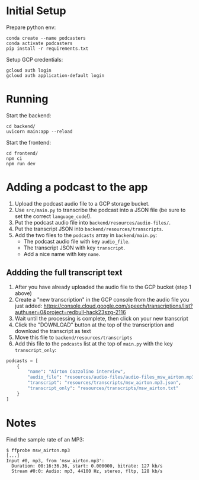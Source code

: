 # Initial Setup

Prepare python env:
```
conda create --name podcasters
conda activate podcasters
pip install -r requirements.txt
```

Setup GCP credentials:
```
gcloud auth login
gcloud auth application-default login
```

# Running

Start the backend:
```
cd backend/
uvicorn main:app --reload
```

Start the frontend:
```
cd frontend/
npm ci
npm run dev
```

# Adding a podcast to the app

1. Upload the podcast audio file to a GCP storage bucket.
2. Use `src/main.py` to transcribe the podcast into a JSON file (be sure to set the correct `language_code`!).
3. Put the podcast audio file into `backend/resources/audio-files/`.
4. Put the transcript JSON into `backend/resources/transcripts`.
5. Add the two files to the `podcasts` array in `backend/main.py`:
    - The podcast audio file with key `audio_file`.
    - The transcript JSON with key `transcript`.
    - Add a nice name with key `name`.

## Addding the full transcript text
1. After you have already uploaded the audio file to the GCP bucket (step 1 above)
2. Create a "new transcription" in the GCP console from the audio file you just added: https://console.cloud.google.com/speech/transcriptions/list?authuser=0&project=redbull-hack23szg-2116
3. Wait until the processing is complete, then click on your new transcript
4. Click the "DOWNLOAD" button at the top of the transcription and download the transcript as text
5. Move this file to `backend/resources/transcripts`
6. Add this file to the `podcasts` list at the top of `main.py` with the key `transcript_only`:
```python
podcasts = [
    {
        "name": "Airton Cozzolino interview",
        "audio_file": "resources/audio-files/audio-files_msw_airton.mp3",
        "transcript": "resources/transcripts/msw_airton.mp3.json",
        "transcript_only": "resources/transcripts/msw_airton.txt"
    }
]
```

# Notes

Find the sample rate of an MP3:

```
$ ffprobe msw_airton.mp3 
[...]
Input #0, mp3, from 'msw_airton.mp3':
  Duration: 00:16:36.36, start: 0.000000, bitrate: 127 kb/s
  Stream #0:0: Audio: mp3, 44100 Hz, stereo, fltp, 128 kb/s
```

